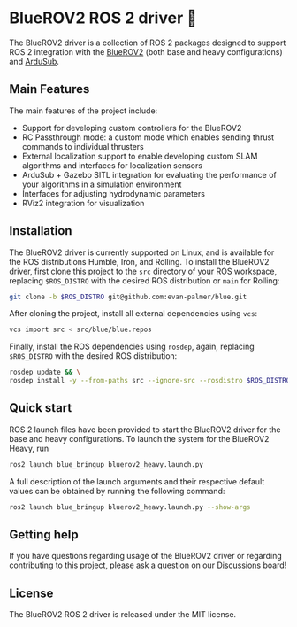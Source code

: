 # BlueROV2 ROS 2 driver :ocean:

The BlueROV2 driver is a collection of ROS 2 packages designed
to support ROS 2 integration with the [BlueROV2](https://bluerobotics.com/)
(both base and heavy configurations) and [ArduSub](https://www.ardusub.com/).

## Main Features

The main features of the project include:

- Support for developing custom controllers for the BlueROV2
- RC Passthrough mode: a custom mode which enables sending thrust commands to individual thrusters
- External localization support to enable developing custom SLAM algorithms and interfaces for localization sensors
- ArduSub + Gazebo SITL integration for evaluating the performance of your algorithms in a simulation environment
- Interfaces for adjusting hydrodynamic parameters
- RViz2 integration for visualization

## Installation

The BlueROV2 driver is currently supported on Linux, and is available for the
ROS distributions Humble, Iron, and Rolling. To install the BlueROV2 driver,
first clone this project to the `src` directory of your ROS workspace, replacing
`$ROS_DISTRO` with the desired ROS distribution or `main` for Rolling:

```bash
git clone -b $ROS_DISTRO git@github.com:evan-palmer/blue.git
```

After cloning the project, install all external dependencies using `vcs`:

```bash
vcs import src < src/blue/blue.repos
```

Finally, install the ROS dependencies using `rosdep`, again, replacing
`$ROS_DISTRO` with the desired ROS distribution:

```bash
rosdep update && \
rosdep install -y --from-paths src --ignore-src --rosdistro $ROS_DISTRO
```

## Quick start

ROS 2 launch files have been provided to start the BlueROV2 driver for the base
and heavy configurations. To launch the system for the BlueROV2 Heavy, run

```bash
ros2 launch blue_bringup bluerov2_heavy.launch.py
```

A full description of the launch arguments and their respective default values
can be obtained by running the following command:

```bash
ros2 launch blue_bringup bluerov2_heavy.launch.py --show-args
```

## Getting help

If you have questions regarding usage of the BlueROV2 driver or regarding
contributing to this project, please ask a question on our
[Discussions](https://github.com/evan-palmer/blue/discussions) board!

## License

The BlueROV2 ROS 2 driver is released under the MIT license.
